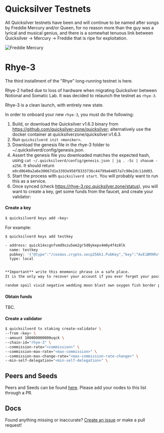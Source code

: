 # Quicksilver Testnets

All Quicksilver testnets have been and will continue to be named after songs by Freddie Mercury and/or Queen, for no reason more than the guy was a lyrical and musical genius, and there is a somewhat tenuous link between Quicksilver -> Mercury -> Freddie that is ripe for exploitation.

![Freddie Mercury](https://static.miraheze.org/nonciclopediawiki/thumb/8/84/Freddie_Mercury_simpson.png/200px-Freddie_Mercury_simpson.png)

# Rhye-3

The third installment of the "Rhye" long-running testnet is here.

Rhye-2 halted due to loss of hardware when migrating Quicksilver between Notional and Somatic Lab. It was decided to relaunch the testnet as `rhye-3`.

Rhye-3 is a clean launch, with entirely new state.

In order to onboard your new `rhye-3`, you must do the following:

1. Build, or download the Quicksilver v1.6.3 binary from https://github.com/quicksilver-zone/quicksilver; alternatively use the docker container at quicksilverzone/quicksilver:v1.6.3.
2. Run `quicksilverd init <moniker>`.
3. Download the genesis file in the rhye-3 folder to ~/.quicksilverd/config/genesis.json.
4. Assert the genesis file you downloaded matches the expected hash, using `cat ~/.quicksilverd/config/genesis.json | jq . -Sc | shasum -a256`. It should return `e0cd0640a2a6e30667d1e3393e958f8333736c44799a64857a7c90e2dc11dd03`.
5. Start the process with `quicksilverd start`. You will probably want to run this as a service.
6. Once synced (check https://rhye-3.rpc.quicksilver.zone/status), you will want to create a key, get some funds from the faucet, and create your validator:

#### Create a key

```sh
$ quicksilverd keys add <key>
```

For example:

```sh
$ quicksilverd keys add testkey

- address: quick14xcgnfvmd9xzu5em2gr5d0ykepv4m0y4f4z8lk
  name: testkey
  pubkey: '{"@type":"/cosmos.crypto.secp256k1.PubKey","key":"AvE1BMXRvtydR95jRdrGzWOVpmlC1Uf6V5SazxxFTECa"}'
  type: local


**Important** write this mnemonic phrase in a safe place.
It is the only way to recover your account if you ever forget your password.

random spoil vivid negative wedding moon blast own oxygen fish border project cabbage agent belt dress body absent book tiny myself reflect minimum supreme
```

#### Obtain funds

TBC.

#### Create a validator

```sh
$ quicksilverd tx staking create-validator \
--from <key> \
--amount 100000000000uqck \
--chain-id="rhye-3" \
--commission-rate="<commission>" \
--commission-max-rate="<max-commission>" \
--commission-max-change-rate="<max-commission-rate-change>" \
--min-self-delegation="<min-self-delegation>" \
```

## Peers and Seeds

Peers and Seeds can be found [here](./rhye-3/PEERS.md). Please add your nodes to this list through a PR.

## Docs

Found anything missing or inaccurate? [Create an issue](https://github.com/quicksilver-zone/networks/issues) or make a pull request!
